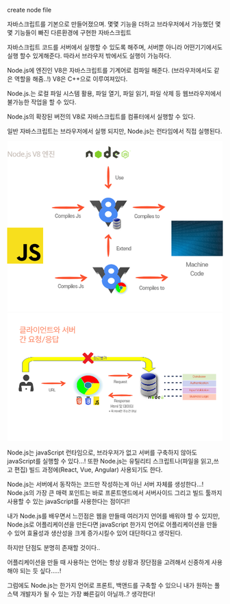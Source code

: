 create node file

자바스크립트를 기본으로 만들어졌으며. 몇몇 기능을 더하고 브라우저에서 가능했던 몇몇 기능들이 빠진 다른환경에 구현한 자바스크립트

자바스크립트 코드를 서버에서 실행할 수 있도록 해주며, 서버뿐 아니라 어떤기기에서도 실행 할수 있게해준다. 따라서 브라우저 밖에서도 실행이 가능하다.

Node.js에 엔진인 V8은 자바스크립트를 기계어로 컴파일 해준다. (브라우저에서도 같은 역할을 해줌..!)
V8은 C++으로 이루여져있다.

Node.js.는 로컬 파일 시스템 활용, 파일 열기, 파일 읽기, 파일 삭제 등 웹브라우저에서 불가능한 작업을 할 수 있다.

Node.js의 확장된 버전의 V8로 자바스크립트를 컴퓨터에서 실행할 수 있다.

일반 자바스크립트는 브라우저에서 실행 되지만, Node.js는 런타임에서 직접 실행된다.

<img src="../../Img/Node_V8.jpg" width="800px"/>
<img src="../../Img/ClientAndServer.jpg" width="1000px"/>

Node.js는 javaScript 런타임으로, 브라우저가 없고 서버를 구축하지 않아도 javaScript를 실행할 수 있다...!
또한 Node.js는 유틸리티 스크립트나(파일을 읽고,쓰고 편집) 빌드 과정에(React, Vue, Angular) 사용되기도 한다.

Node.js는 서버에서 동작하는 코드만 작성하는게 아닌 서버 자체를 생성한다...!
Node.js의 가장 큰 매력 포인트는 바로 프론트엔드에서 서버사이드 그리고 빌드 툴까지 사용할 수 있는 javaScript를 사용한다는 점이다!!

내가 Node.js를 배우면서 느낀점은 웹을 만들때 여러가지 언어를 배워야 할 수 있지만, Node.js로 어플리케이션을 만든다면 javaScript 한가지 언어로 어플리케이션을 만들 수 있어 효율성과 생산성을 크게 증가시킬수 있어 대단하다고 생각된다.

하지만 단점도 분명히 존재할 것이다..

어플리케이션을 만들 때 사용하는 언어는 항상 상황과 장단점을 고려해서 신중하게 사용해야 되는 듯 싶다.....!

그럼에도 Node.js는 한가지 언어로 프론트, 백앤드를 구축할 수 있으니 내가 원하는 풀스택 개발자가 될 수 있는 가장 빠른길이 아닐까..? 생각한다!
